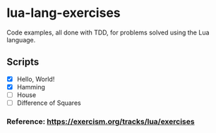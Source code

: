 # lua-lang-exercises
Code examples, all done with TDD, for problems solved using the Lua language.

## Scripts

- [x] Hello, World!
- [x] Hamming
- [ ] House
- [ ] Difference of Squares

### Reference: https://exercism.org/tracks/lua/exercises
